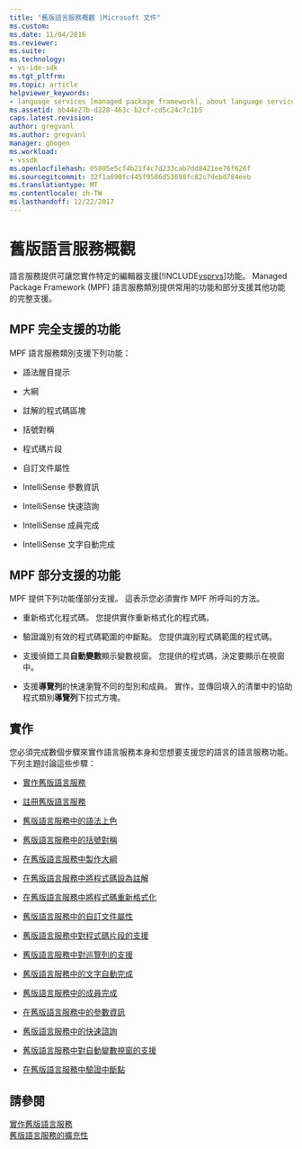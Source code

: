 ```yaml
---
title: "舊版語言服務概觀 |Microsoft 文件"
ms.custom: 
ms.date: 11/04/2016
ms.reviewer: 
ms.suite: 
ms.technology:
- vs-ide-sdk
ms.tgt_pltfrm: 
ms.topic: article
helpviewer_keywords:
- language services [managed package framework], about language services
ms.assetid: bb44e27b-d228-463c-b2cf-cd5c24c7c1b5
caps.latest.revision: 
author: gregvanl
ms.author: gregvanl
manager: ghogen
ms.workload:
- vssdk
ms.openlocfilehash: 05805e5cf4b21f4c7d233cab7dd8421ee76f626f
ms.sourcegitcommit: 32f1a690fc445f9586d53698fc82c7debd784eeb
ms.translationtype: MT
ms.contentlocale: zh-TW
ms.lasthandoff: 12/22/2017
---
```

# <a name="legacy-language-service-overview"></a>舊版語言服務概觀
語言服務提供可讓您實作特定的編輯器支援[!INCLUDE[vsprvs](../../code-quality/includes/vsprvs_md.md)]功能。 Managed Package Framework (MPF) 語言服務類別提供常用的功能和部分支援其他功能的完整支援。  
  
## <a name="fully-supported-features-in-the-mpf"></a>MPF 完全支援的功能  
 MPF 語言服務類別支援下列功能：  
  
-   語法醒目提示  
  
-   大綱  
  
-   註解的程式碼區塊  
  
-   括號對稱  
  
-   程式碼片段  
  
-   自訂文件屬性  
  
-   IntelliSense 參數資訊  
  
-   IntelliSense 快速諮詢  
  
-   IntelliSense 成員完成  
  
-   IntelliSense 文字自動完成  
  
## <a name="partially-supported-features-in-the-mpf"></a>MPF 部分支援的功能  
 MPF 提供下列功能僅部分支援。 這表示您必須實作 MPF 所呼叫的方法。  
  
-   重新格式化程式碼。 您提供實作重新格式化的程式碼。  
  
-   驗證識別有效的程式碼範圍的中斷點。 您提供識別程式碼範圍的程式碼。  
  
-   支援偵錯工具**自動變數**顯示變數視窗。 您提供的程式碼，決定要顯示在視窗中。  
  
-   支援**導覽列**的快速瀏覽不同的型別和成員。 實作，並傳回填入的清單中的協助程式類別**導覽列**下拉式方塊。  
  
## <a name="implementation"></a>實作  
 您必須完成數個步驟來實作語言服務本身和您想要支援您的語言的語言服務功能。 下列主題討論這些步驟：  
  
-   [實作舊版語言服務](../../extensibility/internals/implementing-a-legacy-language-service2.md)  
  
-   [註冊舊版語言服務](../../extensibility/internals/registering-a-legacy-language-service1.md)  
  
-   [舊版語言服務中的語法上色](../../extensibility/internals/syntax-colorizing-in-a-legacy-language-service.md)  
  
-   [舊版語言服務中的括號對稱](../../extensibility/internals/brace-matching-in-a-legacy-language-service.md)  
  
-   [在舊版語言服務中製作大綱](../../extensibility/internals/outlining-in-a-legacy-language-service.md)  
  
-   [在舊版語言服務中將程式碼設為註解](../../extensibility/internals/commenting-code-in-a-legacy-language-service.md)  
  
-   [在舊版語言服務中將程式碼重新格式化](../../extensibility/internals/reformatting-code-in-a-legacy-language-service.md)  
  
-   [舊版語言服務中的自訂文件屬性](../../extensibility/internals/custom-document-properties-in-a-legacy-language-service.md)  
  
-   [舊版語言服務中對程式碼片段的支援](../../extensibility/internals/support-for-code-snippets-in-a-legacy-language-service.md)  
  
-   [舊版語言服務中對巡覽列的支援](../../extensibility/internals/support-for-the-navigation-bar-in-a-legacy-language-service.md)  
  
-   [舊版語言服務中的文字自動完成](../../extensibility/internals/word-completion-in-a-legacy-language-service.md)  
  
-   [舊版語言服務中的成員完成](../../extensibility/internals/member-completion-in-a-legacy-language-service.md)  
  
-   [在舊版語言服務中的參數資訊](../../extensibility/internals/parameter-info-in-a-legacy-language-service2.md)  
  
-   [舊版語言服務中的快速諮詢](../../extensibility/internals/quick-info-in-a-legacy-language-service.md)  
  
-   [舊版語言服務中對自動變數視窗的支援](../../extensibility/internals/support-for-the-autos-window-in-a-legacy-language-service.md)  
  
-   [在舊版語言服務中驗證中斷點](../../extensibility/internals/validating-breakpoints-in-a-legacy-language-service.md)  
  
## <a name="see-also"></a>請參閱  
 [實作舊版語言服務](../../extensibility/internals/implementing-a-legacy-language-service1.md)   
 [舊版語言服務的擴充性](../../extensibility/internals/legacy-language-service-extensibility.md)